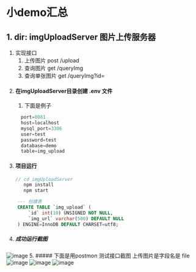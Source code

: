 # 小demo汇总
## 1. dir: imgUploadServer 图片上传服务器
  1. 实现接口
        1. 上传图片 post /upload
        2. 查询图片 get /queryImg
        3. 查询单张图片 get /queryImg?id=
  2. #### 在imgUploadServer目录创建 .env 文件 
        1. 下面是例子 
        ```javascript
          port=8081  
          host=localhost
          mysql_port=3306
          user=test
          password=test
          database=demo
          table=img_upload
  3. #### 项目运行
     ```javascript
     // cd imgUploadServer 
        npm install
        npm start
```sql
    --- 创建表
    CREATE TABLE `img_upload` (
        `id` int(10) UNSIGNED NOT NULL,
        `img_url` varchar(500) DEFAULT NULL
    ) ENGINE=InnoDB DEFAULT CHARSET=utf8;
```
   4. ##### 成功运行截图
![image](https://github.com/baldAndStupid/totalDemo/blob/main/img/Snipaste_2021-04-11_15-39-44.png)
   5. ##### 下面是用postmon 测试接口截图 上传图片是字段名是 file
![image](https://github.com/baldAndStupid/totalDemo/blob/main/img/Snipaste_2021-04-11_15-11-30.png)
![image](https://github.com/baldAndStupid/totalDemo/blob/main/img/Snipaste_2021-04-11_15-11-54.png)
![image](https://github.com/baldAndStupid/totalDemo/blob/main/img/Snipaste_2021-04-11_15-12-10.png)